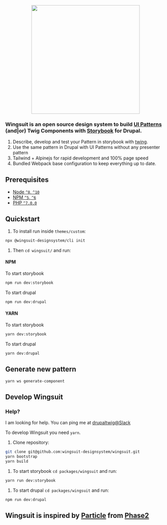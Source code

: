 <p align="center">
<img src="https://github.com/wingsuit-designsystem/wingsuit/raw/master/images/wsuit-logo-stacked.svg" width="340px">
</p>

### Wingsuit is an open source design system to build [UI Patterns](https://www.drupal.org/project/ui_patterns) (and|or) Twig Components with [Storybook](https://storybook.js.org/) for Drupal.

1.  Describe, develop and test your Pattern in storybook with [twing](https://www.npmjs.com/package/twing).
1.  Use the same pattern in Drupal with UI Patterns without any presenter pattern
1.  Tailwind + Alpinejs for rapid development and 100% page speed
1.  Bundled Webpack base configuration to keep everything up to date.

## Prerequisites

- [Node `^8`, `^10`](https://nodejs.org)
- [NPM `^5`, `^6`](https://www.npmjs.com/)
- [PHP `^7.0.0`](https://php.net)


## Quickstart

1. To install run inside `themes/custom`:

```bash
npx @wingsuit-designsystem/cli init
```

1. Then `cd wingsuit/` and run:

#### NPM
To start storybook
```bash
npm run dev:storybook
```
To start drupal
```bash
npm run dev:drupal
```
#### YARN
To start storybook
```bash
yarn dev:storybook
```
To start drupal
```bash
yarn dev:drupal
```
## Generate new pattern
```bash
yarn ws generate-component
```
## Develop Wingsuit

### Help?
I am looking for help. You can ping me at [drupaltwig@Slack](https://drupaltwig.slack.com)    

To develop Wingsuit you need `yarn`.
1. Clone repository:

```bash
git clone git@github.com:wingsuit-designsystem/wingsuit.git
yarn bootstrap
yarn build
```

1. To start storybook `cd packages/wingsuit` and run:

```bash
yarn run dev:storybook
```

1. To start drupal `cd packages/wingsuit` and run:

```bash
npm run dev:drupal
```
## Wingsuit is inspired by [Particle](https://github.com/phase2/particle) from [Phase2](https://www.phase2technology.com/)


